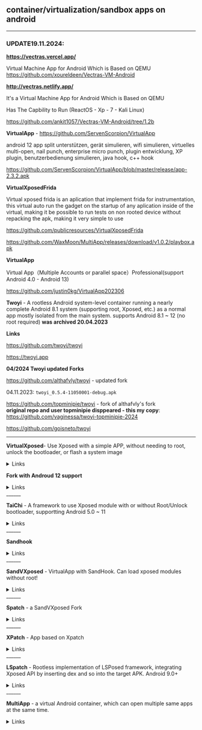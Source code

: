 
## container/virtualization/sandbox apps on android

-----  
### UPDATE19.11.2024:

**https://vectras.vercel.app/**

Virtual Machine App for Android Which is Based on QEMU 
https://github.com/xoureldeen/Vectras-VM-Android


**http://vectras.netlify.app/**

It's a Virtual Machine App for Android Which is Based on QEMU

Has The Capbility to Run (ReactOS - Xp - 7 - Kali Linux)

https://github.com/ankit1057/Vectras-VM-Android/tree/1.2b



**VirtualApp** - https://github.com/ServenScorpion/VirtualApp

android 12 app split unterstützen, gerät simulieren, wifi simulieren, virtuelles multi-open, nail punch, enterprise micro punch, plugin entwicklung, XP plugin, benutzerbedienung simulieren, java hook, c++ hook

https://github.com/ServenScorpion/VirtualApp/blob/master/release/app-2.3.2.apk


**VirtualXposedFrida**

Virtual xposed frida is an aplication that implement frida for instrumentation, this virtual auto run the gadget on the startup of any aplication inside of the virtual, making it be possible to run tests on non rooted device without repacking the apk, making it very simple to use 

https://github.com/publicresources/VirtualXposedFrida


https://github.com/WaxMoon/MultiApp/releases/download/v1.0.2/playbox.apk


**VirtualApp**

Virtual App（Multiple Accounts or parallel space）Professional(support Android 4.0 - Android 13) 

https://github.com/justin0kg/VirtualApp202306



**Twoyi** - A rootless Android system-level container running a nearly complete Android 8.1 system (supporting root, Xposed, etc.) as a normal app mostly isolated from the main system.
supports Android 8.1 ~ 12 (no root required)
**was archived 20.04.2023**

**Links**

https://github.com/twoyi/twoyi

https://twoyi.app
</details>

**04/2024 Twoyi updated Forks**

  
https://github.com/althafvly/twoyi - updated fork  

04.11.2023: ```twoyi_0.5.4-11050001-debug.apk```

https://github.com/topminipie/twoyi - fork of althafvly's fork  
**original repo and user topminipie  disppeared - this my copy**: https://github.com/vaginessa/twoyi-topminipie-2024

https://github.com/goisneto/twoyi
</details>

______

**VirtualXposed**- Use Xposed with a simple APP, without needing to root, unlock the bootloader, or flash a system image
<details markdown='1'><summary>Links</summary>

https://vxp.app

https://vxposed.com

https://github.com/android-hacker/VirtualXposed
</details>

**Fork with Androud 12 support**

<details markdown='1'><summary>Links</summary>

https://github.com/realsua/VirtualXposed_12
</details>
______

**TaiChi** - A framework to use Xposed module with or without Root/Unlock bootloader, supportting Android 5.0 ~ 11
<details markdown='1'><summary>Links</summary>

https://taichi.cool

https://github.com/taichi-framework/TaiChi
</details>
______

**Sandhook**
<details markdown='1'><summary>Links</summary>

https://github.com/asLody/SandHook
</details>
______

**SandVXposed** - VirtualApp with SandHook. Can load xposed modules without root!
<details markdown='1'><summary>Links</summary>

https://github.com/asLody/SandVXposed
</details>
______

**Spatch** - a SandVXposed Fork
<details markdown='1'><summary>Links</summary>

https://www.die.lu/

https://github.com/Katana-Official/SPatch-Update

https://github.com/OfficialKatana/SPatch

https://github.com/shanyifeng/SandVXposed
</details>
______

**XPatch** - App based on Xpatch
<details markdown='1'><summary>Links</summary>

https://github.com/WindySha/xposed-tool-app
</details>
______

**LSpatch** - Rootless implementation of LSPosed framework, integrating Xposed API by inserting dex and so into the target APK. Android 9.0+
<details markdown='1'><summary>Links</summary>

https://github.com/LSPosed/LSPatch
</details>
______

**MultiApp** - a virtual Android container, which can open multiple same apps at the same time.
<details markdown='1'><summary>Links</summary>

https://github.com/WaxMoon/MultiApp

https://play.google.com/store/apps/details?id=com.waxmoon.ma.gp

</details>
